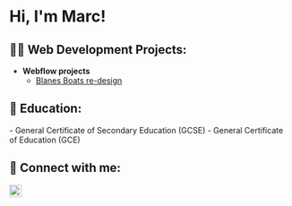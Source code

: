 <h1>Hi, I'm Marc! </h1>

<h2>👨‍💻 Web Development Projects:</h2>

- <b>Webflow projects</b>
  - [Blanes Boats re-design](https://blanes-boats.webflow.io)


<h2>🏫 Education:</h2>
  - General Certificate of Secondary Education (GCSE)
  - General Certificate of Education (GCE)


<h2> 🤳 Connect with me:</h2>

[<img align="left" alt="JoshMadakor | Instagram" width="22px" src="https://cdn.jsdelivr.net/npm/simple-icons@v3/icons/instagram.svg" />][instagram]


[instagram]: https://www.instagram.com/marc_vancea/


